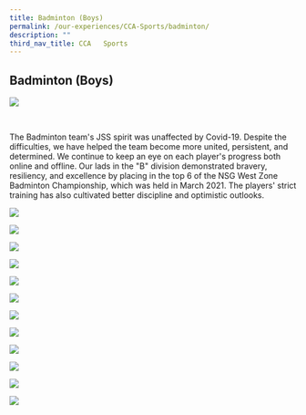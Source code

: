 ```yaml
---
title: Badminton (Boys)
permalink: /our-experiences/CCA-Sports/badminton/
description: ""
third_nav_title: CCA   Sports
---
```

## Badminton (Boys)

![](/images/JS_Badminton.jpg)

<br>

The Badminton team's JSS spirit was unaffected by Covid-19. Despite the difficulties, we have helped the team become more united, persistent, and determined. We continue to keep an eye on each player's progress both online and offline. Our lads in the "B" division demonstrated bravery, resiliency, and excellence by placing in the top 6 of the NSG West Zone Badminton Championship, which was held in March 2021. The players' strict training has also cultivated better discipline and optimistic outlooks.
<br>

![](/images/JS1_B%20division%20West%20zone%20boys%202nd%20runner%20up%20group.jpeg)

![](/images/JS2_Congratulation%20on%20clinching%202022%20West%20Zone%20B%20Division%20boys%202nd%20runner%20up.jpeg)

![](/images/JS3_going%20for%20the%20big%20smash.jpeg)

![](/images/JS4_Going%20for%20the%20shuttle%202.jpeg)

![](/images/JS5_Going%20for%20the%20shuttle.jpeg)

![](/images/JS6_Going%20for%20the%20smash.jpeg)

![](/images/JS7_keeping%20the%20smile%20no%20matter%20how%20tough%20training%20is.jpeg)

![](/images/JS8_reaching%20for%20the%20shuttle.jpeg)

![](/images/JS9_Serving%201.jpeg)

![](/images/JS10_stride%20in%20important%202.jpeg)

![](/images/JS11_Stride%20is%20important.jpeg)

![](/images/JS12_Training%20hard.jpeg)



